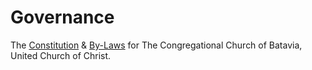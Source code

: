 Governance
============

The [Constitution](constitution.md) &amp; [By-Laws](bylaws.md) for The Congregational Church of Batavia, United Church of Christ.

